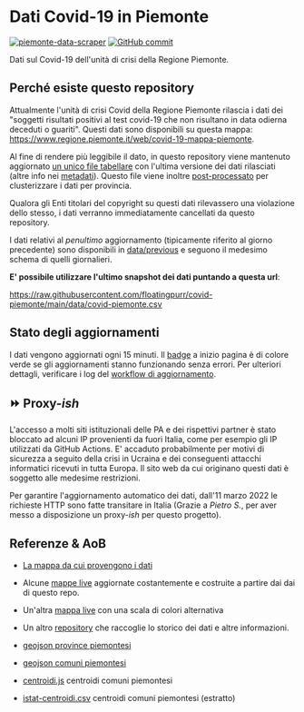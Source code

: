 # Dati Covid-19 in Piemonte

[![piemonte-data-scraper](https://github.com/floatingpurr/covid-piemonte/actions/workflows/piemonte-data-scraper.yml/badge.svg)](https://github.com/floatingpurr/covid-piemonte/actions/workflows/piemonte-data-scraper.yml)
[![GitHub commit](https://img.shields.io/github/last-commit/floatingpurr/covid-piemonte)](https://github.com/floatingpurr/covid-piemonte/commits)

Dati sul Covid-19 dell'unità di crisi della Regione Piemonte.

## Perché esiste questo repository

Attualmente l'unità di crisi Covid della Regione Piemonte rilascia i dati dei "soggetti risultati positivi al test covid-19 che non risultano in data odierna deceduti o guariti". Questi dati sono disponibili su questa mappa: https://www.regione.piemonte.it/web/covid-19-mappa-piemonte.

Al fine di rendere più leggibile il dato, in questo repository viene mantenuto aggiornato [un unico file tabellare](data/covid-piemonte.csv) con l'ultima versione dei dati rilasciati (altre info nei [metadati](data/metadata.txt)). Questo file viene inoltre [post-processato](data/postprocessing) per clusterizzare i dati per provincia.

Qualora gli Enti titolari del copyright su questi dati rilevassero una violazione dello stesso, i dati verranno immediatamente cancellati da questo repository.

I dati relativi al _penultimo_ aggiornamento (tipicamente riferito al giorno precedente) sono disponibili in [data/previous](data/previous) e seguono il medesimo schema di quelli giornalieri.

**E' possibile utilizzare l'ultimo snapshot dei dati puntando a questa url**:

<https://raw.githubusercontent.com/floatingpurr/covid-piemonte/main/data/covid-piemonte.csv>

## Stato degli aggiornamenti

I dati vengono aggiornati ogni 15 minuti. Il [badge](#dati-covid-19-in-Piemonte) a inizio pagina è di colore verde se gli aggiornamenti stanno funzionando senza errori. Per ulteriori dettagli, verificare i log del [workflow di aggiornamento](https://github.com/floatingpurr/covid-piemonte/actions?query=workflow%3Apiemonte-data-scraper).

## ⏩ Proxy-_ish_

L'accesso a molti siti istituzionali delle PA e dei rispettivi partner è stato bloccato ad alcuni IP provenienti da fuori Italia, come per esempio gli IP utilizzati da GitHub Actions. E' accaduto probabilmente per motivi di sicurezza a seguito della crisi in Ucraina e dei conseguenti attacchi informatici ricevuti in tutta Europa. Il sito web da cui originano questi dati è soggetto alle medesime restrizioni.

Per garantire l'aggiornamento automatico dei dati, dall'11 marzo 2022 le richieste HTTP sono fatte transitare in Italia (Grazie a _Pietro S._, per aver messo a disposizione un proxy-_ish_ per questo progetto).

## Referenze & AoB

* [La mappa da cui provengono i dati](https://giscovid.sdp.csi.it/tiles/)

* Alcune [mappe live](https://datawrapper.dwcdn.net/h7IeS) aggiornate costantemente e costruite a partire dai dai di questo repo.

* Un'altra [mappa live](https://datawrapper.dwcdn.net/dgcY4) con una scala di colori alternativa

* Un altro [repository](https://github.com/to-mg/covid-19-piemonte) che raccoglie lo storico dei dati e altre informazioni.

* [geojson province piemontesi](https://giscovid.sdp.csi.it/tiles/data/province.geojson)

* [geojson comuni piemontesi](https://giscovid.sdp.csi.it/tiles/data/centroidi.geojson)

* [centroidi.js](https://giscovid.sdp.csi.it/tiles/js/centroidi.js) centroidi comuni piemontesi

* [istat-centroidi.csv](geodata/istat-centroidi.csv) centroidi comuni piemontesi (estratto)
